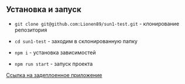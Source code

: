 ## Установка и запуск

- `git clone git@github.com:Lionen89/sun1-test.git` - клонирование репозитория
- `cd sun1-test` - заходим в склонированную папку
- `npm i` - установка зависимостей

- `npm run start` - запуск проекта

[Ссылка на задеплоенное приложение](https://lionen89.github.io/sum1-test/)
